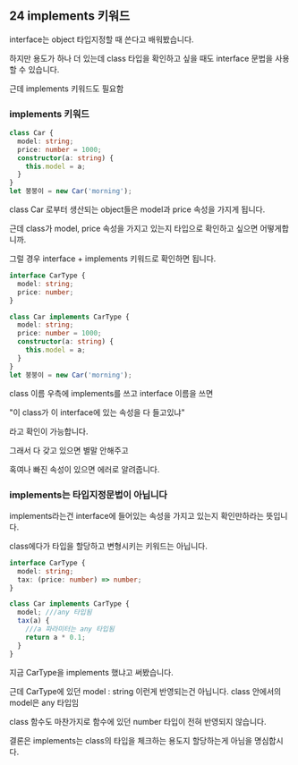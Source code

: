 ## 24 implements 키워드

interface는 object 타입지정할 때 쓴다고 배워봤습니다.

하지만 용도가 하나 더 있는데 class 타입을 확인하고 싶을 때도 interface 문법을 사용할 수 있습니다.

근데 implements 키워드도 필요함

### implements 키워드

```ts
class Car {
  model: string;
  price: number = 1000;
  constructor(a: string) {
    this.model = a;
  }
}
let 붕붕이 = new Car('morning');
```

class Car 로부터 생산되는 object들은 model과 price 속성을 가지게 됩니다.

근데 class가 model, price 속성을 가지고 있는지 타입으로 확인하고 싶으면 어떻게합니까.

그럴 경우 interface + implements 키워드로 확인하면 됩니다.

```ts
interface CarType {
  model: string;
  price: number;
}

class Car implements CarType {
  model: string;
  price: number = 1000;
  constructor(a: string) {
    this.model = a;
  }
}
let 붕붕이 = new Car('morning');
```

class 이름 우측에 implements를 쓰고 interface 이름을 쓰면

"이 class가 이 interface에 있는 속성을 다 들고있냐"

라고 확인이 가능합니다.

그래서 다 갖고 있으면 별말 안해주고

혹여나 빠진 속성이 있으면 에러로 알려줍니다.

### implements는 타입지정문법이 아닙니다

implements라는건 interface에 들어있는 속성을 가지고 있는지 확인만하라는 뜻입니다.

class에다가 타입을 할당하고 변형시키는 키워드는 아닙니다.

```ts
interface CarType {
  model: string;
  tax: (price: number) => number;
}

class Car implements CarType {
  model; ///any 타입됨
  tax(a) {
    ///a 파라미터는 any 타입됨
    return a * 0.1;
  }
}
```

지금 CarType을 implements 했냐고 써봤습니다.

근데 CarType에 있던 model : string 이런게 반영되는건 아닙니다. class 안에서의 model은 any 타입임

class 함수도 마찬가지로 함수에 있던 number 타입이 전혀 반영되지 않습니다.

결론은 implements는 class의 타입을 체크하는 용도지 할당하는게 아님을 명심합시다.
